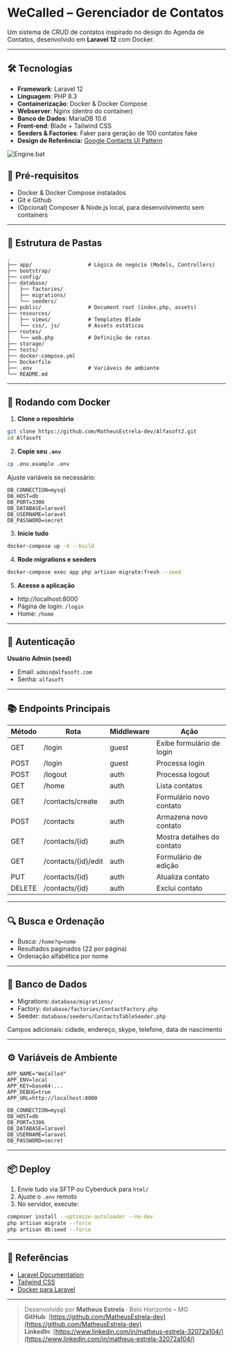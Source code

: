 # WeCalled – Gerenciador de Contatos

Um sistema de CRUD de contatos inspirado no design do Agenda de Contatos, desenvolvido em **Laravel 12** com Docker.

---

## 🛠 Tecnologias

- **Framework**: Laravel 12
- **Linguagem**: PHP 8.3
- **Containerização**: Docker & Docker Compose
- **Webserver**: Nginx (dentro do container)
- **Banco de Dados**: MariaDB 10.6
- **Front-end**: Blade + Tailwind CSS
- **Seeders & Factories**: Faker para geração de 100 contatos fake
- **Design de Referência:** [Google Contacts UI Pattern](https://drive.google.com/file/d/1Y9myH06uybW56sP7aoQi0WyWNA0DAl-H/view?usp=drive_link)

![Engine.bat](https://github.com/user-attachments/assets/134a997b-2ce0-4195-8d61-3bb8b90ae284)


## 🚀 Pré-requisitos

- Docker & Docker Compose instalados
- Git e Github
- (Opcional) Composer & Node.js local, para desenvolvimento sem containers

---

## 📁 Estrutura de Pastas

```
.
├── app/                  # Lógica de negócio (Models, Controllers)
├── bootstrap/
├── config/
├── database/
│   ├── factories/
│   ├── migrations/
│   └── seeders/
├── public/               # Document root (index.php, assets)
├── resources/
│   ├── views/            # Templates Blade
│   └── css/, js/         # Assets estáticos
├── routes/
│   └── web.php           # Definição de rotas
├── storage/
├── tests/
├── docker-compose.yml
├── Dockerfile
├── .env                  # Variáveis de ambiente
└── README.md
```

---

## 🐳 Rodando com Docker

1. **Clone o repositório**

```bash
git clone https://github.com/MatheusEstrela-dev/Alfasoft2.git
cd Alfasoft
```

2. **Copie seu `.env`**

```bash
cp .env.example .env
```

Ajuste variáveis se necessário:

```dotenv
DB_CONNECTION=mysql
DB_HOST=db
DB_PORT=3306
DB_DATABASE=laravel
DB_USERNAME=laravel
DB_PASSWORD=secret
```

3. **Inicie tudo**

```bash
docker-compose up -d --build
```

4. **Rode migrations e seeders**

```bash
docker-compose exec app php artisan migrate:fresh --seed
```

5. **Acesse a aplicação**

- http://localhost:8000
- Página de login: `/login`
- Home: `/home`

---

## 👤 Autenticação

**Usuário Admin (seed)**

- Email: `admin@alfasoft.com`
- Senha: `alfasoft`

---

## 📚 Endpoints Principais

| Método | Rota                | Middleware | Ação                       |
| ------ | ------------------- | ---------- | -------------------------- |
| GET    | /login              | guest      | Exibe formulário de login  |
| POST   | /login              | guest      | Processa login             |
| POST   | /logout             | auth       | Processa logout            |
| GET    | /home               | auth       | Lista contatos             |
| GET    | /contacts/create    | auth       | Formulário novo contato    |
| POST   | /contacts           | auth       | Armazena novo contato      |
| GET    | /contacts/{id}      | auth       | Mostra detalhes do contato |
| GET    | /contacts/{id}/edit | auth       | Formulário de edição       |
| PUT    | /contacts/{id}      | auth       | Atualiza contato           |
| DELETE | /contacts/{id}      | auth       | Exclui contato             |

---

## 🔍 Busca e Ordenação

- Busca: `/home?q=nome`
- Resultados paginados (22 por página)
- Ordenação alfabética por nome

---

## 💾 Banco de Dados

- Migrations: `database/migrations/`
- Factory: `database/factories/ContactFactory.php`
- Seeder: `database/seeders/ContactsTableSeeder.php`

Campos adicionais: cidade, endereço, skype, telefone, data de nascimento

---

## ⚙️ Variáveis de Ambiente

```dotenv
APP_NAME="WeCalled"
APP_ENV=local
APP_KEY=base64:...
APP_DEBUG=true
APP_URL=http://localhost:8000

DB_CONNECTION=mysql
DB_HOST=db
DB_PORT=3306
DB_DATABASE=laravel
DB_USERNAME=laravel
DB_PASSWORD=secret
```

---

## 📦 Deploy

1. Envie tudo via SFTP ou Cyberduck para `html/`
2. Ajuste o `.env` remoto
3. No servidor, execute:

```bash
composer install --optimize-autoloader --no-dev
php artisan migrate --force
php artisan db:seed --force
```

---

## 📖 Referências

- [Laravel Documentation](https://laravel.com/docs/12.x)
- [Tailwind CSS](https://tailwindcss.com/docs)
- [Docker para Laravel](https://laravel.com/docs/12.x/sail)

---

> Desenvolvido por **Matheus Estrela** · Belo Horizonte – MG  
> **GitHub**: [https://github.com/MatheusEstrela-dev](https://github.com/MatheusEstrela-dev)  
> **LinkedIn**: [https://www.linkedin.com/in/matheus-estrela-32072a104/](https://www.linkedin.com/in/matheus-estrela-32072a104/)
